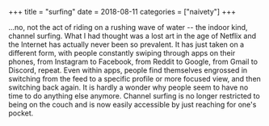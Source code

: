 +++
title = "surfing"
date = 2018-08-11
categories = ["naivety"]
+++

...no, not the act of riding on a rushing wave of water -- the indoor kind, channel surfing. What I had thought was a lost art in the age of Netflix and the Internet has actually never been so prevalent. It has just taken on a different form, with people constantly swiping through apps on their phones, from Instagram to Facebook, from Reddit to Google, from Gmail to Discord, repeat. Even within apps, people find themselves engrossed in switching from the feed to a specific profile or more focused view, and then switching back again. It is hardly a wonder why people seem to have no time to do anything else anymore. Channel surfing is no longer restricted to being on the couch and is now easily accessible by just reaching for one's pocket.

